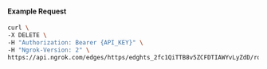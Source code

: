 <!-- Code generated for API Clients. DO NOT EDIT. -->

#### Example Request

```bash
curl \
-X DELETE \
-H "Authorization: Bearer {API_KEY}" \
-H "Ngrok-Version: 2" \
https://api.ngrok.com/edges/https/edghts_2fc1QiTTB8v5ZCFDTIAWYvLyZdD/routes/edghtsrt_2fc1Qf6YBceIZXcN1eSClTKHVhL/compression
```
